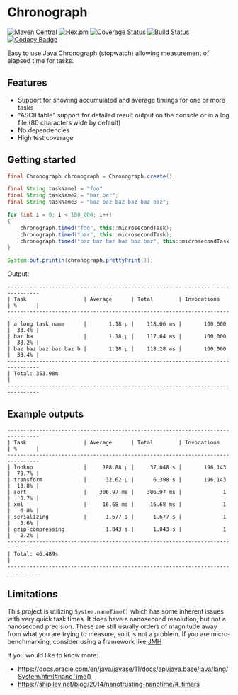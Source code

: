 # Chronograph

[![Maven Central](https://img.shields.io/maven-central/v/com.ethlo.time/chronograph.svg)](http://search.maven.org/#search%7Cga%7C1%7Cg%3A%22com.ethlo.time%22%20a%3A%22chronograph%22)
[![Hex.pm](https://img.shields.io/hexpm/l/plug.svg)](LICENSE)
[![Coverage Status](https://coveralls.io/repos/github/ethlo/chronograph/badge.svg?branch=master&kill_cache=3)](https://coveralls.io/github/ethlo/chronograph?branch=master)
[![Build Status](https://travis-ci.org/ethlo/chronograph.svg?branch=master)](https://travis-ci.org/ethlo/chronograph)
[![Codacy Badge](https://api.codacy.com/project/badge/Grade/0d9d2c9bfddc400f84203aa82a55f211)](https://www.codacy.com/app/morten/chronograph?utm_source=github.com&amp;utm_medium=referral&amp;utm_content=ethlo/chronograph&amp;utm_campaign=Badge_Grade)

Easy to use Java Chronograph (stopwatch) allowing measurement of elapsed time for tasks.

## Features
* Support for showing accumulated and average timings for one or more tasks
* "ASCII table" support for detailed result output on the console or in a log file (80 characters wide by default)
* No dependencies
* High test coverage

## Getting started
```java
final Chronograph chronograph = Chronograph.create();

final String taskName1 = "foo"
final String taskName2 = "bar bar";
final String taskName3 = "baz baz baz baz baz baz";

for (int i = 0; i < 100_000; i++)
{
    chronograph.timed("foo", this::microsecondTask);
    chronograph.timed("bar", this::microsecondTask);
    chronograph.timed("baz baz baz baz baz baz", this::microsecondTask);
}

System.out.println(chronograph.prettyPrint());
``` 

Output:
```
--------------------------------------------------------------------------------
| Task                  | Average      | Total        | Invocations   | %      |    
--------------------------------------------------------------------------------
| a long task name      |       1.18 μ |    118.06 ms |       100,000 |  33.4% |
| bar ba                |       1.18 μ |    117.64 ms |       100,000 |  33.2% |
| baz baz baz baz baz b |       1.18 μ |    118.28 ms |       100,000 |  33.4% |
--------------------------------------------------------------------------------
| Total: 353.98m                                                               |
--------------------------------------------------------------------------------
```

## Example outputs
```
--------------------------------------------------------------------------------
| Task                  | Average      | Total        | Invocations   | %      |    
--------------------------------------------------------------------------------
| lookup                |     188.88 μ |     37.048 s |       196,143 |  79.7% |
| transform             |      32.62 μ |      6.398 s |       196,143 |  13.8% |
| sort                  |    306.97 ms |    306.97 ms |             1 |   0.7% |
| xml                   |     16.68 ms |     16.68 ms |             1 |   0.0% |
| serializing           |      1.677 s |      1.677 s |             1 |   3.6% |
| gzip-compressing             1.043 s |      1.043 s |             1 |   2.2% |
--------------------------------------------------------------------------------
| Total: 46.489s                                                               |
--------------------------------------------------------------------------------
```

## Limitations
This project is utilizing `System.nanoTime()` which has some inherent issues with very quick task times. It does have a nanosecond resolution, but not a nanosecond precision. These are still usually orders of magnitude away from what you are trying to measure, so it is not a problem. If you are micro-benchmarking, consider using a framework like [JMH](https://mvnrepository.com/artifact/org.openjdk.jmh/jmh-core)

If you would like to know more:
* https://docs.oracle.com/en/java/javase/11/docs/api/java.base/java/lang/System.html#nanoTime()
* https://shipilev.net/blog/2014/nanotrusting-nanotime/#_timers
